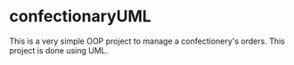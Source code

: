 # confectionaryUML
This is a very simple OOP project to manage a confectionery's orders.
This project is done using UML.
